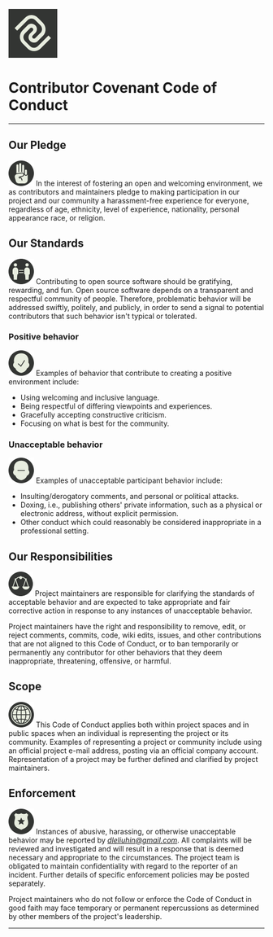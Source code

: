 ![logo](./img/logo-commonalaxy.png)

# Contributor Covenant Code of Conduct

---

## Our Pledge

![Pledge](./img/icons/icon-pledge.png)
In the interest of fostering an open and welcoming environment, we as contributors and maintainers pledge to making participation in our project and our community a harassment-free experience for everyone, regardless of age, ethnicity, level of experience, nationality, personal appearance race, or religion.

## Our Standards

![Equality](./img/icons/icon-equality.png) Contributing to open source software should be gratifying, rewarding, and fun. Open source software depends on a transparent and respectful community of people. Therefore, problematic behavior will be addressed swiftly, politely, and publicly, in order to send a signal to potential contributors that such behavior isn't typical or tolerated.

### Positive behavior

![Good decisions](./img/icons/icon-good-decision.png) Examples of behavior that contribute to creating a positive environment include:

* Using welcoming and inclusive language.
* Being respectful of differing viewpoints and experiences.
* Gracefully accepting constructive criticism.
* Focusing on what is best for the community.

### Unacceptable behavior

![Bad decisions](./img/icons/icon-bad-decision.png) Examples of unacceptable participant behavior include:

* Insulting/derogatory comments, and personal or political attacks.
* Doxing, i.e., publishing others' private information, such as a physical or electronic address, without explicit permission.
* Other conduct which could reasonably be considered inappropriate in a professional setting.

## Our Responsibilities

![Investigation](./img/icons/icon-justice.png) Project maintainers are responsible for clarifying the standards of acceptable
behavior and are expected to take appropriate and fair corrective action in
response to any instances of unacceptable behavior.

Project maintainers have the right and responsibility to remove, edit, or reject comments, commits, code, wiki edits, issues, and other contributions that are not aligned to this Code of Conduct, or to ban temporarily or permanently any contributor for other behaviors that they deem inappropriate, threatening, offensive, or harmful.

## Scope

![Scope](./img/icons/icon-globe.png) This Code of Conduct applies both within project spaces and in public spaces when an individual is representing the project or its community. Examples of representing a project or community include using an official project e-mail address, posting via an official company account. Representation of a project may be further defined and clarified by project maintainers.

## Enforcement

![Enforcement](./img/icons/icon-badge.png) Instances of abusive, harassing, or otherwise unacceptable behavior may be reported by *dleliuhin@gmail.com*. All complaints will be reviewed and investigated and will result in a response that is deemed necessary and appropriate to the circumstances. The project team is obligated to maintain confidentiality with regard to the reporter of an incident. Further details of specific enforcement policies may be posted separately.

Project maintainers who do not follow or enforce the Code of Conduct in good faith may face temporary or permanent repercussions as determined by other members of the project's leadership.

---
